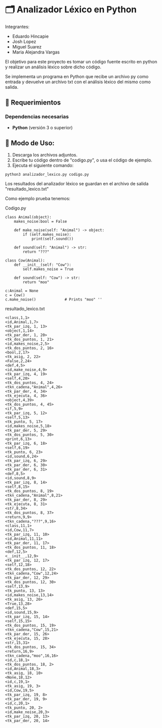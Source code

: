 # 🗂️ Analizador Léxico en Python

Integrantes:

- Eduardo Hincapie 
- Josh Lopez 
- Miguel Suarez 
- Maria Alejandra Vargas

El objetivo para este proyecto es tomar un código fuente escrito en python y realizar un
análisis léxico sobre dicho código. 

Se implementa un programa en Python que recibe un archivo py como entrada y devuelve un archivo 
txt con el análisis léxico del mismo como salida.

## 🧷 Requerimientos

### Dependencias necesarias

- **Python** (versión 3 o superior)

## 👾 Modo de Uso:
1. Descarga los archivos adjuntos.
2. Escribe tu código dentro de "codigo.py", o usa el código de ejemplo.
3. Ejecuta el siguiente comando:

```
python3 analizador_lexico.py codigo.py
```

Los resultados del analizador léxico se guardan en el archivo de salida "resultado_lexico.txt"

Como ejemplo prueba tenemos:

Codigo.py
```
class Animal(object): 
    makes_noise:bool = False 
     
    def make_noise(self: "Animal") -> object: 
        if (self.makes_noise): 
            print(self.sound()) 
     
    def sound(self: "Animal") -> str: 
        return "???" 
     
class Cow(Animal): 
    def __init__(self: "Cow"):                  
        self.makes_noise = True 
     
    def sound(self: "Cow") -> str: 
        return "moo" 
     
c:Animal = None 
c = Cow() 
c.make_noise()             # Prints "moo" ''
```

resultado_lexico.txt
```
<class,1,1>
<id,Animal,1,7>
<tk_par_izq, 1, 13>
<object,1,14>
<tk_par_der, 1, 20>
<tk_dos_puntos, 1, 21>
<id,makes_noise,2,5>
<tk_dos_puntos, 2, 16>
<bool,2,17>
<tk_asig, 2, 22>
<False,2,24>
<def,4,5>
<id,make_noise,4,9>
<tk_par_izq, 4, 19>
<self,4,20>
<tk_dos_puntos, 4, 24>
<tkn_cadena,"Animal",4,26>
<tk_par_der, 4, 34>
<tk_ejecuta, 4, 36>
<object,4,39>
<tk_dos_puntos, 4, 45>
<if,5,9>
<tk_par_izq, 5, 12>
<self,5,13>
<tk_punto, 5, 17>
<id,makes_noise,5,18>
<tk_par_der, 5, 29>
<tk_dos_puntos, 5, 30>
<print,6,13>
<tk_par_izq, 6, 18>
<self,6,19>
<tk_punto, 6, 23>
<id,sound,6,24>
<tk_par_izq, 6, 29>
<tk_par_der, 6, 30>
<tk_par_der, 6, 31>
<def,8,5>
<id,sound,8,9>
<tk_par_izq, 8, 14>
<self,8,15>
<tk_dos_puntos, 8, 19>
<tkn_cadena,"Animal",8,21>
<tk_par_der, 8, 29>
<tk_ejecuta, 8, 31>
<str,8,34>
<tk_dos_puntos, 8, 37>
<return,9,9>
<tkn_cadena,"???",9,16>
<class,11,1>
<id,Cow,11,7>
<tk_par_izq, 11, 10>
<id,Animal,11,11>
<tk_par_der, 11, 17>
<tk_dos_puntos, 11, 18>
<def,12,5>
<__init__,12,9>
<tk_par_izq, 12, 17>
<self,12,18>
<tk_dos_puntos, 12, 22>
<tkn_cadena,"Cow",12,24>
<tk_par_der, 12, 29>
<tk_dos_puntos, 12, 30>
<self,13,9>
<tk_punto, 13, 13>
<id,makes_noise,13,14>
<tk_asig, 13, 26>
<True,13,28>
<def,15,5>
<id,sound,15,9>
<tk_par_izq, 15, 14>
<self,15,15>
<tk_dos_puntos, 15, 19>
<tkn_cadena,"Cow",15,21>
<tk_par_der, 15, 26>
<tk_ejecuta, 15, 28>
<str,15,31>
<tk_dos_puntos, 15, 34>
<return,16,9>
<tkn_cadena,"moo",16,16>
<id,c,18,1>
<tk_dos_puntos, 18, 2>
<id,Animal,18,3>
<tk_asig, 18, 10>
<None,18,12>
<id,c,19,1>
<tk_asig, 19, 3>
<id,Cow,19,5>
<tk_par_izq, 19, 8>
<tk_par_der, 19, 9>
<id,c,20,1>
<tk_punto, 20, 2>
<id,make_noise,20,3>
<tk_par_izq, 20, 13>
<tk_par_der, 20, 14>
```
